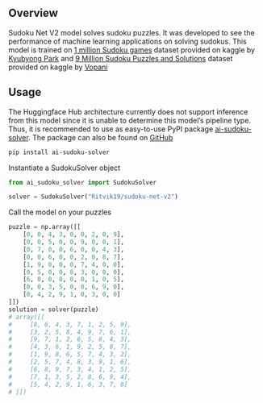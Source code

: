 ## Overview
Sudoku Net V2 model solves sudoku puzzles. It was developed to see the performance of machine learning applications on solving sudokus.
This model is trained on [1 million Sudoku games](https://www.kaggle.com/bryanpark/sudoku) dataset provided on kaggle by [Kyubyong Park](https://www.kaggle.com/bryanpark) and [9 Million Sudoku Puzzles and Solutions](https://www.kaggle.com/rohanrao/sudoku) dataset provided on kaggle by [Vopani](https://www.kaggle.com/rohanrao)

## Usage
The Huggingface Hub architecture currently does not support inference from this model since it is unable to determine this model’s pipeline type. Thus, it is recommended to use as easy-to-use PyPI package [ai-sudoku-solver](https://pypi.org/project/ai-sudoku-solver/).
The package can also be found on [GitHub](https://github.com/Ritvik19/ai-Sudoku-Solver)

```bash
pip install ai-sudoku-solver
```

Instantiate a SudokuSolver object

```python
from ai_sudoku_solver import SudokuSolver

solver = SudokuSolver("Ritvik19/sudoku-net-v2")
```

Call the model on your puzzles

```python
puzzle = np.array([[
    [0, 0, 4, 3, 0, 0, 2, 0, 9],
    [0, 0, 5, 0, 0, 9, 0, 0, 1],
    [0, 7, 0, 0, 6, 0, 0, 4, 3],
    [0, 0, 6, 0, 0, 2, 0, 8, 7],
    [1, 9, 0, 0, 0, 7, 4, 0, 0],
    [0, 5, 0, 0, 8, 3, 0, 0, 0],
    [6, 0, 0, 0, 0, 0, 1, 0, 5],
    [0, 0, 3, 5, 0, 8, 6, 9, 0],
    [0, 4, 2, 9, 1, 0, 3, 0, 0]
]])
solution = solver(puzzle)
# array([[
#     [8, 6, 4, 3, 7, 1, 2, 5, 9],
#     [3, 2, 5, 8, 4, 9, 7, 6, 1],
#     [9, 7, 1, 2, 6, 5, 8, 4, 3],
#     [4, 3, 6, 1, 9, 2, 5, 8, 7],
#     [1, 9, 8, 6, 5, 7, 4, 3, 2],
#     [2, 5, 7, 4, 8, 3, 9, 1, 6],
#     [6, 8, 9, 7, 3, 4, 1, 2, 5],
#     [7, 1, 3, 5, 2, 8, 6, 9, 4],
#     [5, 4, 2, 9, 1, 6, 3, 7, 8]
# ]])
```